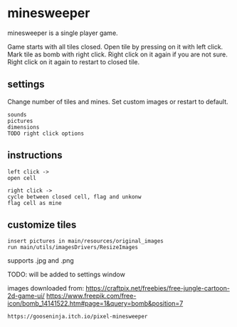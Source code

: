 # minesweeper
minesweeper is a single player game.

Game starts with all tiles closed.
Open tile by pressing on it with left click.
Mark tile as bomb with right click. Right click
on it again if you are not sure. Right click on
it again to restart to closed tile.




## settings
Change number of tiles and mines.
Set custom images or restart to default.


    sounds
    pictures
    dimensions
    TODO right click options
    
    
## instructions

    left click ->  
    open cell
   
    right click ->
    cycle between closed cell, flag and unkonw
    flag cell as mine

## customize tiles
    insert pictures in main/resources/original_images
    run main/utils/imagesDrivers/ResizeImages

   supports .jpg and .png
   
   TODO: will be added to settings window

images downloaded from:
    https://craftpix.net/freebies/free-jungle-cartoon-2d-game-ui/
    https://www.freepik.com/free-icon/bomb_14141522.htm#page=1&query=bomb&position=7

    https://gooseninja.itch.io/pixel-minesweeper
